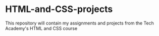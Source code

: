 # HTML-and-CSS-projects
This repository will contain my assignments and projects from the Tech Academy's HTML and CSS course
